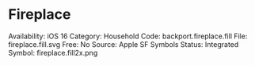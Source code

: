 # Fireplace

Availability: iOS 16
Category: Household
Code: backport.fireplace.fill
File: fireplace.fill.svg
Free: No
Source: Apple SF Symbols
Status: Integrated
Symbol: fireplace.fill2x.png